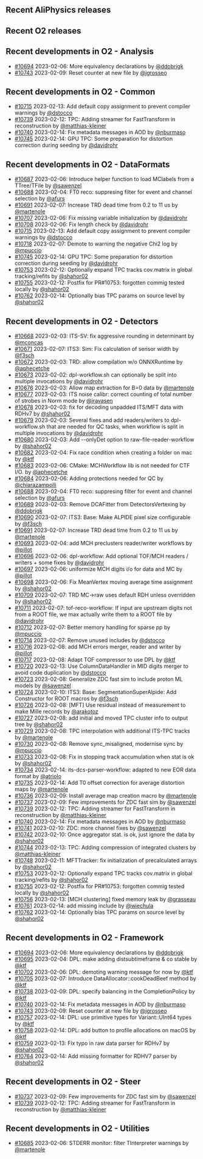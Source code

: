 ## Recent AliPhysics releases
## Recent O2 releases
## Recent developments in O2 - Analysis
- [\#10694](https://github.com/AliceO2Group/AliceO2/pull/10694) 2023-02-06: More equivalency declarations by [@ddobrigk](https://github.com/ddobrigk)
- [\#10743](https://github.com/AliceO2Group/AliceO2/pull/10743) 2023-02-09: Reset counter at new file by [@jgrosseo](https://github.com/jgrosseo)
## Recent developments in O2 - Common
- [\#10715](https://github.com/AliceO2Group/AliceO2/pull/10715) 2023-02-13: Add default copy assignment to prevent compiler warnings by [@dstocco](https://github.com/dstocco)
- [\#10739](https://github.com/AliceO2Group/AliceO2/pull/10739) 2023-02-12: TPC: Adding streamer for FastTransform in reconstruction by [@matthias-kleiner](https://github.com/matthias-kleiner)
- [\#10740](https://github.com/AliceO2Group/AliceO2/pull/10740) 2023-02-14: Fix metadata messages in AOD by [@nburmaso](https://github.com/nburmaso)
- [\#10745](https://github.com/AliceO2Group/AliceO2/pull/10745) 2023-02-14: GPU TPC: Some preparation for distortion correction during seeding by [@davidrohr](https://github.com/davidrohr)
## Recent developments in O2 - DataFormats
- [\#10687](https://github.com/AliceO2Group/AliceO2/pull/10687) 2023-02-06: Introduce helper function to load MClabels from a TTree/TFile by [@sawenzel](https://github.com/sawenzel)
- [\#10688](https://github.com/AliceO2Group/AliceO2/pull/10688) 2023-02-04: FT0 reco: suppresing filter for event and channel selection by [@afurs](https://github.com/afurs)
- [\#10691](https://github.com/AliceO2Group/AliceO2/pull/10691) 2023-02-07: Increase TRD dead time from 0.2 to 11 us by [@martenole](https://github.com/martenole)
- [\#10707](https://github.com/AliceO2Group/AliceO2/pull/10707) 2023-02-06: Fix missing variable initialization by [@davidrohr](https://github.com/davidrohr)
- [\#10708](https://github.com/AliceO2Group/AliceO2/pull/10708) 2023-02-06: Fix length check by [@davidrohr](https://github.com/davidrohr)
- [\#10715](https://github.com/AliceO2Group/AliceO2/pull/10715) 2023-02-13: Add default copy assignment to prevent compiler warnings by [@dstocco](https://github.com/dstocco)
- [\#10718](https://github.com/AliceO2Group/AliceO2/pull/10718) 2023-02-07: Demote to warning the negative Chi2 log by [@mpuccio](https://github.com/mpuccio)
- [\#10745](https://github.com/AliceO2Group/AliceO2/pull/10745) 2023-02-14: GPU TPC: Some preparation for distortion correction during seeding by [@davidrohr](https://github.com/davidrohr)
- [\#10753](https://github.com/AliceO2Group/AliceO2/pull/10753) 2023-02-12: Optionally expand TPC tracks cov.matrix in global tracking/refits by [@shahor02](https://github.com/shahor02)
- [\#10755](https://github.com/AliceO2Group/AliceO2/pull/10755) 2023-02-12: Postfix for PR#10753: forgotten commig tested locally by [@shahor02](https://github.com/shahor02)
- [\#10762](https://github.com/AliceO2Group/AliceO2/pull/10762) 2023-02-14: Optionally bias TPC params on source level by [@shahor02](https://github.com/shahor02)
## Recent developments in O2 - Detectors
- [\#10668](https://github.com/AliceO2Group/AliceO2/pull/10668) 2023-02-03: ITS-SV: fix aggressive rounding in determinant by [@mconcas](https://github.com/mconcas)
- [\#10671](https://github.com/AliceO2Group/AliceO2/pull/10671) 2023-02-07: ITS3: Sim: Fix calculation of sensor width by [@f3sch](https://github.com/f3sch)
- [\#10672](https://github.com/AliceO2Group/AliceO2/pull/10672) 2023-02-03: TRD: allow compilation w/o ONNXRuntime by [@aphecetche](https://github.com/aphecetche)
- [\#10673](https://github.com/AliceO2Group/AliceO2/pull/10673) 2023-02-02: dpl-workflow.sh can optionally be split into multiple invocations by [@davidrohr](https://github.com/davidrohr)
- [\#10676](https://github.com/AliceO2Group/AliceO2/pull/10676) 2023-02-03: Allow map extraction for B=0 data by [@martenole](https://github.com/martenole)
- [\#10677](https://github.com/AliceO2Group/AliceO2/pull/10677) 2023-02-03: ITS noise calibr: correct counting of total number of strobes in Norm mode by [@iravasen](https://github.com/iravasen)
- [\#10678](https://github.com/AliceO2Group/AliceO2/pull/10678) 2023-02-03: fix for decoding unpadded ITS/MFT data with RDHv7 by [@shahor02](https://github.com/shahor02)
- [\#10679](https://github.com/AliceO2Group/AliceO2/pull/10679) 2023-02-03: Several fixes and add readers/writers to dpl-workflow.sh that are needed for QC tasks, when workflow is split in multiple invocations by [@davidrohr](https://github.com/davidrohr)
- [\#10680](https://github.com/AliceO2Group/AliceO2/pull/10680) 2023-02-03: Add --onlyDet option to raw-file-reader-workflow by [@shahor02](https://github.com/shahor02)
- [\#10682](https://github.com/AliceO2Group/AliceO2/pull/10682) 2023-02-04: Fix race condition when creating a folder on mac by [@ktf](https://github.com/ktf)
- [\#10683](https://github.com/AliceO2Group/AliceO2/pull/10683) 2023-02-06: CMake: MCHWorkflow lib is not needed for CTF I/O. by [@aphecetche](https://github.com/aphecetche)
- [\#10684](https://github.com/AliceO2Group/AliceO2/pull/10684) 2023-02-06: Adding protections needed for QC by [@chiarazampolli](https://github.com/chiarazampolli)
- [\#10688](https://github.com/AliceO2Group/AliceO2/pull/10688) 2023-02-04: FT0 reco: suppresing filter for event and channel selection by [@afurs](https://github.com/afurs)
- [\#10689](https://github.com/AliceO2Group/AliceO2/pull/10689) 2023-02-03: Remove DCAFitter from DetectorsVertexing by [@ddobrigk](https://github.com/ddobrigk)
- [\#10690](https://github.com/AliceO2Group/AliceO2/pull/10690) 2023-02-07: ITS3: Base: Make ALPIDE pixel size configurable by [@f3sch](https://github.com/f3sch)
- [\#10691](https://github.com/AliceO2Group/AliceO2/pull/10691) 2023-02-07: Increase TRD dead time from 0.2 to 11 us by [@martenole](https://github.com/martenole)
- [\#10693](https://github.com/AliceO2Group/AliceO2/pull/10693) 2023-02-04: add MCH preclusters reader/writer workflows by [@pillot](https://github.com/pillot)
- [\#10696](https://github.com/AliceO2Group/AliceO2/pull/10696) 2023-02-06: dpl-workflow: Add optional TOF/MCH readers / writers + some fixes by [@davidrohr](https://github.com/davidrohr)
- [\#10697](https://github.com/AliceO2Group/AliceO2/pull/10697) 2023-02-06: uniformize MCH digits i/o for data and MC by [@pillot](https://github.com/pillot)
- [\#10698](https://github.com/AliceO2Group/AliceO2/pull/10698) 2023-02-06: Fix MeanVertex moving average time assignment by [@shahor02](https://github.com/shahor02)
- [\#10709](https://github.com/AliceO2Group/AliceO2/pull/10709) 2023-02-07: TRD MC->raw uses default RDH unless overridden by [@shahor02](https://github.com/shahor02)
- [\#10711](https://github.com/AliceO2Group/AliceO2/pull/10711) 2023-02-07: tof-reco-workflow: If input are upstream digits not from a ROOT file, we max actually write them to a ROOT file by [@davidrohr](https://github.com/davidrohr)
- [\#10712](https://github.com/AliceO2Group/AliceO2/pull/10712) 2023-02-07: Better memory handling for sparse pp by [@mpuccio](https://github.com/mpuccio)
- [\#10714](https://github.com/AliceO2Group/AliceO2/pull/10714) 2023-02-07: Remove unused includes by [@dstocco](https://github.com/dstocco)
- [\#10716](https://github.com/AliceO2Group/AliceO2/pull/10716) 2023-02-08: add MCH errors merger, reader and writer by [@pillot](https://github.com/pillot)
- [\#10717](https://github.com/AliceO2Group/AliceO2/pull/10717) 2023-02-08: Adapt TOF compressor to use DPL by [@ktf](https://github.com/ktf)
- [\#10720](https://github.com/AliceO2Group/AliceO2/pull/10720) 2023-02-13: Use ColumnDataHandler in MID digits merger to avoid code duplication by [@dstocco](https://github.com/dstocco)
- [\#10723](https://github.com/AliceO2Group/AliceO2/pull/10723) 2023-02-08: Generalize ZDC fast sim to include proton ML models by [@sawenzel](https://github.com/sawenzel)
- [\#10724](https://github.com/AliceO2Group/AliceO2/pull/10724) 2023-02-10: ITS3: Base: SegmentationSuperAlpide: Add Constructor for ROOT macros by [@f3sch](https://github.com/f3sch)
- [\#10726](https://github.com/AliceO2Group/AliceO2/pull/10726) 2023-02-08: [MFT] Use residual instead of measurement to make Mille records by [@arakotoz](https://github.com/arakotoz)
- [\#10727](https://github.com/AliceO2Group/AliceO2/pull/10727) 2023-02-08: add initial and moved TPC cluster info to output tree by [@shahor02](https://github.com/shahor02)
- [\#10729](https://github.com/AliceO2Group/AliceO2/pull/10729) 2023-02-08: TPC interpolation with additional ITS-TPC tracks by [@martenole](https://github.com/martenole)
- [\#10730](https://github.com/AliceO2Group/AliceO2/pull/10730) 2023-02-08: Remove sync_misaligned, modernise sync by [@mpuccio](https://github.com/mpuccio)
- [\#10733](https://github.com/AliceO2Group/AliceO2/pull/10733) 2023-02-08: Fix in stopping track accumulation when stat is ok by [@shahor02](https://github.com/shahor02)
- [\#10734](https://github.com/AliceO2Group/AliceO2/pull/10734) 2023-02-14: its-dcs-parser-workflow: adapted to new EOR data format by [@atriolo](https://github.com/atriolo)
- [\#10735](https://github.com/AliceO2Group/AliceO2/pull/10735) 2023-02-14: Add T0 offset correction for average distortion maps by [@martenole](https://github.com/martenole)
- [\#10736](https://github.com/AliceO2Group/AliceO2/pull/10736) 2023-02-09: Install average map creation macro by [@martenole](https://github.com/martenole)
- [\#10737](https://github.com/AliceO2Group/AliceO2/pull/10737) 2023-02-09: Few improvements for ZDC fast sim by [@sawenzel](https://github.com/sawenzel)
- [\#10739](https://github.com/AliceO2Group/AliceO2/pull/10739) 2023-02-12: TPC: Adding streamer for FastTransform in reconstruction by [@matthias-kleiner](https://github.com/matthias-kleiner)
- [\#10740](https://github.com/AliceO2Group/AliceO2/pull/10740) 2023-02-14: Fix metadata messages in AOD by [@nburmaso](https://github.com/nburmaso)
- [\#10741](https://github.com/AliceO2Group/AliceO2/pull/10741) 2023-02-10: ZDC: more channel fixes by [@sawenzel](https://github.com/sawenzel)
- [\#10742](https://github.com/AliceO2Group/AliceO2/pull/10742) 2023-02-10: Once aggregator stat. is ok, just ignore the data by [@shahor02](https://github.com/shahor02)
- [\#10744](https://github.com/AliceO2Group/AliceO2/pull/10744) 2023-02-13: TPC: Adding compression of integrated clusters by [@matthias-kleiner](https://github.com/matthias-kleiner)
- [\#10748](https://github.com/AliceO2Group/AliceO2/pull/10748) 2023-02-11: MFTTracker: fix initialization of precalculated arrays by [@shahor02](https://github.com/shahor02)
- [\#10753](https://github.com/AliceO2Group/AliceO2/pull/10753) 2023-02-12: Optionally expand TPC tracks cov.matrix in global tracking/refits by [@shahor02](https://github.com/shahor02)
- [\#10755](https://github.com/AliceO2Group/AliceO2/pull/10755) 2023-02-12: Postfix for PR#10753: forgotten commig tested locally by [@shahor02](https://github.com/shahor02)
- [\#10756](https://github.com/AliceO2Group/AliceO2/pull/10756) 2023-02-13: [MCH clustering] fixed memory leak by [@grasseau](https://github.com/grasseau)
- [\#10761](https://github.com/AliceO2Group/AliceO2/pull/10761) 2023-02-14: add missing include by [@wiechula](https://github.com/wiechula)
- [\#10762](https://github.com/AliceO2Group/AliceO2/pull/10762) 2023-02-14: Optionally bias TPC params on source level by [@shahor02](https://github.com/shahor02)
## Recent developments in O2 - Framework
- [\#10694](https://github.com/AliceO2Group/AliceO2/pull/10694) 2023-02-06: More equivalency declarations by [@ddobrigk](https://github.com/ddobrigk)
- [\#10695](https://github.com/AliceO2Group/AliceO2/pull/10695) 2023-02-04: DPL: make adding distsubtimeframe & co stable by [@ktf](https://github.com/ktf)
- [\#10702](https://github.com/AliceO2Group/AliceO2/pull/10702) 2023-02-06: DPL: demoting warning message for now by [@ktf](https://github.com/ktf)
- [\#10705](https://github.com/AliceO2Group/AliceO2/pull/10705) 2023-02-07: Introduce DataAllocator::cookDeadBeef method by [@ktf](https://github.com/ktf)
- [\#10738](https://github.com/AliceO2Group/AliceO2/pull/10738) 2023-02-09: DPL: specify balancing in the CompletionPolicy by [@ktf](https://github.com/ktf)
- [\#10740](https://github.com/AliceO2Group/AliceO2/pull/10740) 2023-02-14: Fix metadata messages in AOD by [@nburmaso](https://github.com/nburmaso)
- [\#10743](https://github.com/AliceO2Group/AliceO2/pull/10743) 2023-02-09: Reset counter at new file by [@jgrosseo](https://github.com/jgrosseo)
- [\#10757](https://github.com/AliceO2Group/AliceO2/pull/10757) 2023-02-14: DPL: use primitive types for Variant::UInt64 types by [@ktf](https://github.com/ktf)
- [\#10758](https://github.com/AliceO2Group/AliceO2/pull/10758) 2023-02-14: DPL: add button to profile allocations on macOS by [@ktf](https://github.com/ktf)
- [\#10759](https://github.com/AliceO2Group/AliceO2/pull/10759) 2023-02-13: Fix typo in raw data parser for RDHv7 by [@shahor02](https://github.com/shahor02)
- [\#10764](https://github.com/AliceO2Group/AliceO2/pull/10764) 2023-02-14: Add missing formatter for RDHV7 parser by [@shahor02](https://github.com/shahor02)
## Recent developments in O2 - Steer
- [\#10737](https://github.com/AliceO2Group/AliceO2/pull/10737) 2023-02-09: Few improvements for ZDC fast sim by [@sawenzel](https://github.com/sawenzel)
- [\#10739](https://github.com/AliceO2Group/AliceO2/pull/10739) 2023-02-12: TPC: Adding streamer for FastTransform in reconstruction by [@matthias-kleiner](https://github.com/matthias-kleiner)
## Recent developments in O2 - Utilities
- [\#10685](https://github.com/AliceO2Group/AliceO2/pull/10685) 2023-02-06: STDERR monitor: filter TInterpreter warnings by [@martenole](https://github.com/martenole)
